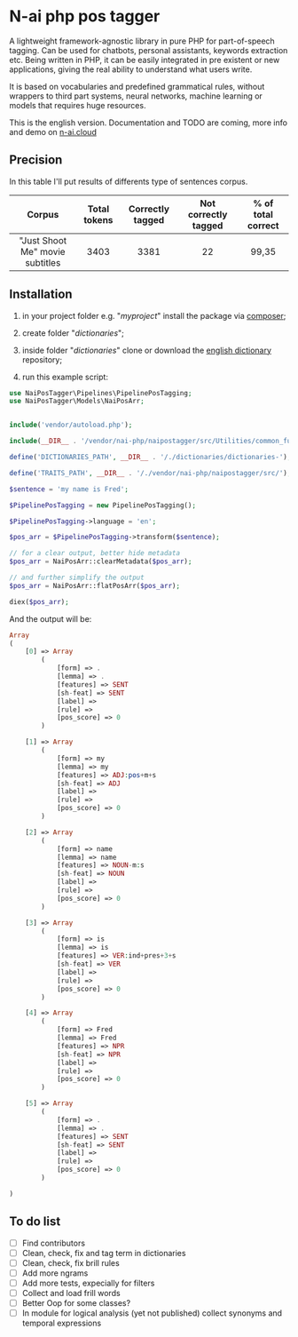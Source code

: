 # N-ai php pos tagger

A lightweight framework-agnostic library in pure PHP for part-of-speech tagging. Can be used for chatbots, personal assistants, keywords extraction etc. Being written in PHP, it can be easily integrated in pre existent or new applications, giving the real ability to understand what users write.

It is based on vocabularies and predefined grammatical rules, without wrappers to third part systems, neural networks, machine learning or models that requires huge resources.

This is the english version. Documentation and TODO are coming, more info and demo on [n-ai.cloud]

## Precision
In this table I'll put results of differents type of sentences corpus.

| Corpus | Total tokens | Correctly tagged | Not correctly tagged | % of total correct |
| :---: | :---: | :---: | :---: | :---: |
| "Just Shoot Me" movie subtitles | 3403 | 3381 | 22 | 99,35 |

## Installation

1. in your project folder e.g. "_myproject_" install the package via [composer];

2. create folder "_dictionaries_";

3. inside folder "_dictionaries_" clone or download the [english dictionary] repository;

4. run this example script:

```php
use NaiPosTagger\Pipelines\PipelinePosTagging;
use NaiPosTagger\Models\NaiPosArr;


include('vendor/autoload.php');

include(__DIR__ . '/vendor/nai-php/naipostagger/src/Utilities/common_functions_helper.php');

define('DICTIONARIES_PATH', __DIR__ . '/./dictionaries/dictionaries-');

define('TRAITS_PATH', __DIR__ . '/./vendor/nai-php/naipostagger/src/');

$sentence = 'my name is Fred';

$PipelinePosTagging = new PipelinePosTagging();

$PipelinePosTagging->language = 'en';

$pos_arr = $PipelinePosTagging->transform($sentence);

// for a clear output, better hide metadata
$pos_arr = NaiPosArr::clearMetadata($pos_arr);

// and further simplify the output
$pos_arr = NaiPosArr::flatPosArr($pos_arr);

diex($pos_arr);

```


And the output will be:

```php
Array
(
    [0] => Array
        (
            [form] => .
            [lemma] => .
            [features] => SENT
            [sh-feat] => SENT
            [label] => 
            [rule] => 
            [pos_score] => 0
        )

    [1] => Array
        (
            [form] => my
            [lemma] => my
            [features] => ADJ:pos+m+s
            [sh-feat] => ADJ
            [label] => 
            [rule] => 
            [pos_score] => 0
        )

    [2] => Array
        (
            [form] => name
            [lemma] => name
            [features] => NOUN-m:s
            [sh-feat] => NOUN
            [label] => 
            [rule] => 
            [pos_score] => 0
        )

    [3] => Array
        (
            [form] => is
            [lemma] => is
            [features] => VER:ind+pres+3+s
            [sh-feat] => VER
            [label] => 
            [rule] => 
            [pos_score] => 0
        )

    [4] => Array
        (
            [form] => Fred
            [lemma] => Fred
            [features] => NPR
            [sh-feat] => NPR
            [label] => 
            [rule] => 
            [pos_score] => 0
        )

    [5] => Array
        (
            [form] => .
            [lemma] => .
            [features] => SENT
            [sh-feat] => SENT
            [label] => 
            [rule] => 
            [pos_score] => 0
        )

)

```

## To do list

- [ ] Find contributors
- [ ] Clean, check, fix and tag term in dictionaries
- [ ] Clean, check, fix brill rules
- [ ] Add more ngrams
- [ ] Add more tests, expecially for filters
- [ ] Collect and load frill words
- [ ] Better Oop for some classes?
- [ ] In module for logical analysis (yet not published) collect synonyms and temporal expressions

[n-ai.cloud]: https://www.n-ai.cloud
[english dictionary]: https://github.com/nai-php/databases.git
[composer]: https://packagist.org/packages/nai-php/naipostagger